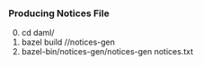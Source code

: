 ### Producing Notices File
0. cd daml/
1. bazel build //notices-gen
2. bazel-bin/notices-gen/notices-gen notices.txt